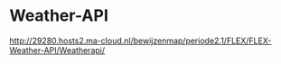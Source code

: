 # Weather-API
http://29280.hosts2.ma-cloud.nl/bewijzenmap/periode2.1/FLEX/FLEX-Weather-API/Weatherapi/

